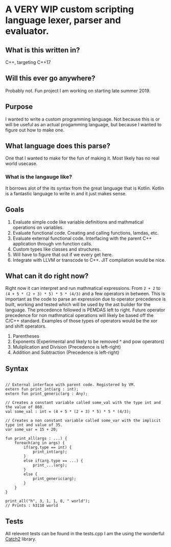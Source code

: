 # A VERY WIP custom scripting language lexer, parser and evaluator.
## What is this written in?
C++, targeting C++17
## Will this ever go anywhere?
Probably not. Fun project I am working on starting late summer 2019.
## Purpose
I wanted to write a custom programming language. Not because this is or will be useful as an actual progamming language, but because I wanted to figure out how to make one.


## What language does this parse?
One that I wanted to make for the fun of making it.  Most likely has no real world usecase.
### What is the langauge like?
It borrows alot of the its syntax from the great language that is Kotlin. Kotlin is a fantastic language to write in and it just makes sense. 
## Goals
1. Evaluate simple code like variable definitions and mathmatical operations on variables.
2. Evaluate functional code. Creating and calling functions, lamdas, etc.
3. Evaluate external functional code. Interfacing with the parent C++ application through vm function calls. 
4. Custom types like classes and structures.
5. Will have to figure that out if we every get here.
6. Integrate with LLVM or transcode to C++. JIT compilation would be nice.

## What can it do right now?
Right now it can interpret and run mathmatical expressions. From `2 + 2` to `(4 + 5 * (2 + 3) * 5) * 5 * (4/3)` and a few operators in between.
This is important as the code to parse an expression due to operator precedence is built, working and tested which will be used by the ast builder for the language.
The precedence followed is PEMDAS left to right. Future operator precedence for non mathmatical operations will likely be based off the C/C++ standard. Examples of those types of operators would be the xor and shift operators.
1. Parentheses
2. Exponents (Experimental and likely to be removed ^ and pow operators)
3. Muliplication and Division (Precedence is left-right)
4. Addition and Subtraction (Precedence is left-right)


## Syntax
```

// External interface with parent code. Registered by VM.
extern fun print_int(arg : int);
extern fun print_generic(arg : Any);

// Creates a constant variable called some_val with the type int and the value of 860.
val some_val : int = (4 + 5 * (2 + 3) * 5) * 5 * (4/3);

// Creates a non constant variable called some_var with the implicit type int and value of 35.
var some_var = 15 + 20;

fun print_all(args : ...) {
    foreach(arg in args) {
        if(arg.type == int) {
            print_int(arg);
        }
        else if(arg.type == ...) {
            print_...(arg);
        }
        else {
            print_generic(arg);
        }
    }
}

print_all("h", 3, 1, 1, 0, " world");
// Prints : h3110 world

```

## Tests

All relevent tests can be found in the tests.cpp
I am the using the wonderful [Catch2](https://github.com/catchorg/Catch2) library.